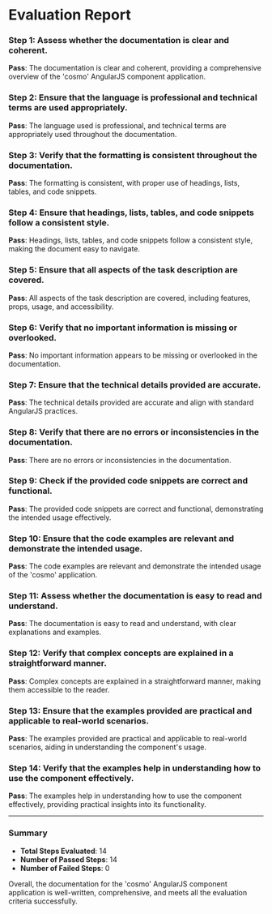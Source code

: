 # Evaluation Report

### Step 1: Assess whether the documentation is clear and coherent.
**Pass**: The documentation is clear and coherent, providing a comprehensive overview of the 'cosmo' AngularJS component application.

### Step 2: Ensure that the language is professional and technical terms are used appropriately.
**Pass**: The language used is professional, and technical terms are appropriately used throughout the documentation.

### Step 3: Verify that the formatting is consistent throughout the documentation.
**Pass**: The formatting is consistent, with proper use of headings, lists, tables, and code snippets.

### Step 4: Ensure that headings, lists, tables, and code snippets follow a consistent style.
**Pass**: Headings, lists, tables, and code snippets follow a consistent style, making the document easy to navigate.

### Step 5: Ensure that all aspects of the task description are covered.
**Pass**: All aspects of the task description are covered, including features, props, usage, and accessibility.

### Step 6: Verify that no important information is missing or overlooked.
**Pass**: No important information appears to be missing or overlooked in the documentation.

### Step 7: Ensure that the technical details provided are accurate.
**Pass**: The technical details provided are accurate and align with standard AngularJS practices.

### Step 8: Verify that there are no errors or inconsistencies in the documentation.
**Pass**: There are no errors or inconsistencies in the documentation.

### Step 9: Check if the provided code snippets are correct and functional.
**Pass**: The provided code snippets are correct and functional, demonstrating the intended usage effectively.

### Step 10: Ensure that the code examples are relevant and demonstrate the intended usage.
**Pass**: The code examples are relevant and demonstrate the intended usage of the 'cosmo' application.

### Step 11: Assess whether the documentation is easy to read and understand.
**Pass**: The documentation is easy to read and understand, with clear explanations and examples.

### Step 12: Verify that complex concepts are explained in a straightforward manner.
**Pass**: Complex concepts are explained in a straightforward manner, making them accessible to the reader.

### Step 13: Ensure that the examples provided are practical and applicable to real-world scenarios.
**Pass**: The examples provided are practical and applicable to real-world scenarios, aiding in understanding the component's usage.

### Step 14: Verify that the examples help in understanding how to use the component effectively.
**Pass**: The examples help in understanding how to use the component effectively, providing practical insights into its functionality.

---

### Summary
- **Total Steps Evaluated**: 14
- **Number of Passed Steps**: 14
- **Number of Failed Steps**: 0

Overall, the documentation for the 'cosmo' AngularJS component application is well-written, comprehensive, and meets all the evaluation criteria successfully.